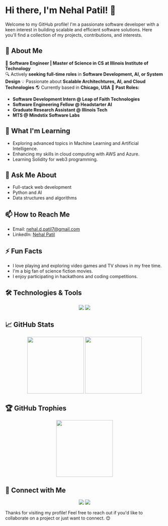 # Hi there, I'm Nehal Patil! 👋

Welcome to my GitHub profile! I'm a passionate software developer with a keen interest in building scalable and efficient software solutions. Here you'll find a collection of my projects, contributions, and interests.

## 🚀 About Me
🎯 **Software Engineer | Master of Science in CS at Illinois Institute of Technology**  
🔍 Actively **seeking full-time roles** in **Software Development, AI, or System Design**
💡 Passionate about **Scalable Architechtures, AI, and Cloud Technologies**
🌎 Currently based in **Chicago, USA**
💼 **Past Roles:**
  - **Software Development Intern @ Leap of Faith Technologies**
  - **Software Engineering Fellow @ Headstarter AI**
  - **Graduate Research Assistant @ Illinois Tech**
  - **MTS @ Mindstix Software Labs**

## 🌱 What I'm Learning
- Exploring advanced topics in Machine Learning and Artificial Intelligence.
- Enhancing my skills in cloud computing with AWS and Azure.
- Learning Solidity for web3 programming.

## 💬 Ask Me About
- Full-stack web development
- Python and AI
- Data structures and algorithms

## 📫 How to Reach Me
- Email: nehal.d.patil7@gmail.com
- LinkedIn: [Nehal Patil](https://www.linkedin.com/in/nehalpatil7/)

## ⚡ Fun Facts
- I love playing and exploring video games and TV shows in my free time.
- I'm a big fan of science fiction movies.
- I enjoy participating in hackathons and coding competitions.

## 🛠️ Technologies & Tools
<p align="center">
  <img src="https://skillicons.dev/icons?i=git,ai,tensorflow,py,flask,js,nodejs,react,html,tailwind,redis,mysql,postgres,supabase,mongodb" />
  <img src="https://skillicons.dev/icons?i=solidity,aws,docker,c,cpp,postman,figma" />
</p>

## 📈 GitHub Stats
<p align="center">
  <img src="https://github-readme-stats.vercel.app/api?username=nehalpatil7&show_icons=true&theme=radical" height="180" />
  <img src="https://github-readme-stats.vercel.app/api/top-langs/?username=nehalpatil7&layout=compact&theme=radical" height="180" />
</p>

## 🏆 GitHub Trophies
<p align="center">
  <img src="https://github-profile-trophy.vercel.app/?username=nehalpatil7&theme=onedark&layout=compact&theme=radical" height="180" />
</p>

## 🔗 Connect with Me
<p align="center">
  <a href="https://www.linkedin.com/in/nehalpatil7/" target="_blank"><img src="https://img.shields.io/badge/-LinkedIn-blue?style=for-the-badge&logo=linkedin&logoColor=white" /></a>
  <a href="https://nehalpatil7.github.io/" target="_blank"><img src="https://img.shields.io/badge/ReadMe-018EF5?logo=readme&logoColor=fff?style=for-the-badge&logo=adobe-acrobat-reader&logoColor=white" /></a>
</p>

Thanks for visiting my profile! Feel free to reach out if you'd like to collaborate on a project or just want to connect. 😊
